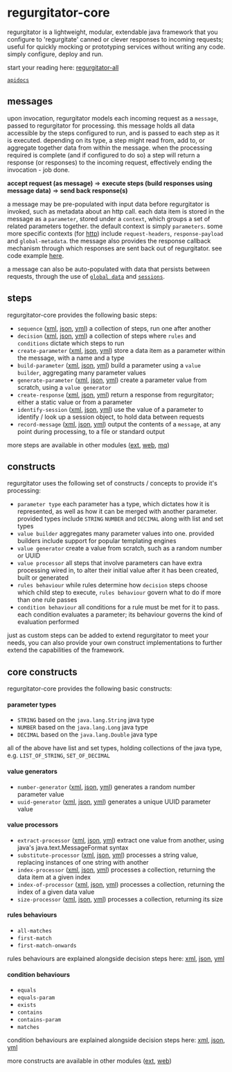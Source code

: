 # regurgitator-core

regurgitator is a lightweight, modular, extendable java framework that you configure to 'regurgitate' canned or clever responses to incoming requests; useful for quickly mocking or prototyping services without writing any code. simply configure, deploy and run.

start your reading here: [regurgitator-all](https://talmeym.github.io/regurgitator-all#regurgitator)

[``apidocs``](https://regurgitator.emarte.uk/apidocs/regurgitator-core/0.1.3/) 

## messages

upon invocation, regurgitator models each incoming request as a ``message``, passed to regurgitator for processing. this message holds all data accessible by the steps configured to run, and is passed to each step as it is executed. depending on its type, a step might read from, add to, or aggregate together data from within the message. when the processing required is complete (and if configured to do so) a step will return a response (or responses) to the incoming request, effectively ending the invocation - job done.

**accept request (as message)** => **execute steps (build responses using message data)** => **send back response(s)**

a message may be pre-populated with input data before regurgitator is invoked, such as metadata about an http call. each data item is stored in the message as a ``parameter``, stored under a ``context``, which groups a set of related parameters together. the default context is simply ``parameters``. some more specific contexts (for [http](https://talmeym.github.io/regurgitator-extensions-web#regurgitator-over-http)) include ``request-headers``, ``response-payload`` and ``global-metadata``. the message also provides the response callback mechanism through which responses are sent back out of regurgitator. see code example [here](https://talmeym.github.io/regurgitator-all#example-java-code).

a message can also be auto-populated with data that persists between requests, through the use of [``global data``](https://talmeym.github.io/regurgitator-extensions-web#global-metadata-servlet) and [``sessions``](https://talmeym.github.io/regurgitator-core-xml#identify-session).

## steps

regurgitator-core provides the following basic steps:
- ``sequence`` ([xml](https://talmeym.github.io/regurgitator-core-xml#sequence), [json](https://talmeym.github.io/regurgitator-core-json#sequence), [yml](https://talmeym.github.io/regurgitator-core-yml#sequence)) a collection of steps, run one after another
- ``decision`` ([xml](https://talmeym.github.io/regurgitator-core-xml#decision), [json](https://talmeym.github.io/regurgitator-core-json#decision), [yml](https://talmeym.github.io/regurgitator-core-yml#decision)) a collection of steps where ``rules`` and ``conditions`` dictate which steps to run
- ``create-parameter`` ([xml](https://talmeym.github.io/regurgitator-core-xml#create-parameter), [json](https://talmeym.github.io/regurgitator-core-json#create-parameter), [yml](https://talmeym.github.io/regurgitator-core-yml#create-parameter)) store a data item as a parameter within the message, with a name and a type
- ``build-parameter`` ([xml](https://talmeym.github.io/regurgitator-core-xml#build-parameter), [json](https://talmeym.github.io/regurgitator-core-json#build-parameter), [yml](https://talmeym.github.io/regurgitator-core-yml#build-parameter)) build a parameter using a ``value builder``, aggregating many parameter values
- ``generate-parameter`` ([xml](https://talmeym.github.io/regurgitator-core-xml#generate-parameter), [json](https://talmeym.github.io/regurgitator-core-json#generate-parameter), [yml](https://talmeym.github.io/regurgitator-core-yml#generate-parameter)) create a parameter value from scratch, using a ``value generator``
- ``create-response`` ([xml](https://talmeym.github.io/regurgitator-core-xml#create-response), [json](https://talmeym.github.io/regurgitator-core-json#create-response), [yml](https://talmeym.github.io/regurgitator-core-yml#create-response)) return a response from regurgitator; either a static value or from a parameter
- ``identify-session`` ([xml](https://talmeym.github.io/regurgitator-core-xml#identify-session), [json](https://talmeym.github.io/regurgitator-core-json#identify-session), [yml](https://talmeym.github.io/regurgitator-core-yml#identify-session)) use the value of a parameter to identify / look up a session object, to hold data between requests
- ``record-message`` ([xml](https://talmeym.github.io/regurgitator-core-xml#record-message), [json](https://talmeym.github.io/regurgitator-core-json#record-message), [yml](https://talmeym.github.io/regurgitator-core-yml#record-message)) output the contents of a ``message``, at any point during processing, to a file or standard output

more steps are available in other modules ([ext](https://talmeym.github.io/regurgitator-extensions#steps), [web](https://talmeym.github.io/regurgitator-extensions-web#steps), [mq](https://talmeym.github.io/regurgitator-extensions-mq#steps))

## constructs

regurgitator uses the following set of constructs / concepts to provide it's processing:
- ``parameter type`` each parameter has a type, which dictates how it is represented, as well as how it can be merged with another parameter. provided types include ``STRING`` ``NUMBER`` and ``DECIMAL`` along with list and set types
- ``value builder`` aggregates many parameter values into one. provided builders include support for popular templating engines
- ``value generator`` create a value from scratch, such as a random number or UUID
- ``value processor`` all steps that involve parameters can have extra processing wired in, to alter their initial value after it has been created, built or generated
- ``rules behaviour`` while rules determine how ``decision`` steps choose which child step to execute, ``rules behaviour`` govern what to do if more than one rule passes
- ``condition behaviour`` all conditions for a rule must be met for it to pass. each condition evaluates a parameter; its behaviour governs the kind of evaluation performed

just as custom steps can be added to extend regurgitator to meet your needs, you can also provide your own construct implementations to further extend the capabilities of the framework. 

## core constructs

regurgitator-core provides the following basic constructs:

#### parameter types

- ``STRING`` based on the ``java.lang.String`` java type
- ``NUMBER`` based on the ``java.lang.Long`` java type
- ``DECIMAL`` based on the ``java.lang.Double`` java type

all of the above have list and set types, holding collections of the java type, e.g. ``LIST_OF_STRING``, ``SET_OF_DECIMAL``

#### value generators

- ``number-generator`` ([xml](https://talmeym.github.io/regurgitator-core-xml#number-generator), [json](https://talmeym.github.io/regurgitator-core-json#number-generator), [yml](https://talmeym.github.io/regurgitator-core-yml#number-generator)) generates a random number parameter value
- ``uuid-generator`` ([xml](https://talmeym.github.io/regurgitator-core-xml#uuid-generator), [json](https://talmeym.github.io/regurgitator-core-json#uuid-generator), [yml](https://talmeym.github.io/regurgitator-core-yml#uuid-generator)) generates a unique UUID parameter value

#### value processors

- ``extract-processor`` ([xml](https://talmeym.github.io/regurgitator-core-xml#extract-processor), [json](https://talmeym.github.io/regurgitator-core-json#extract-processor), [yml](https://talmeym.github.io/regurgitator-core-yml#extract-processor)) extract one value from another, using java's java.text.MessageFormat syntax
- ``substitute-processor`` ([xml](https://talmeym.github.io/regurgitator-core-xml#substitute-processor), [json](https://talmeym.github.io/regurgitator-core-json#substitute-processor), [yml](https://talmeym.github.io/regurgitator-core-yml#substitute-processor)) processes a string value, replacing instances of one string with another
- ``index-processor`` ([xml](https://talmeym.github.io/regurgitator-core-xml#index-processor), [json](https://talmeym.github.io/regurgitator-core-json#index-processor), [yml](https://talmeym.github.io/regurgitator-core-yml#index-processor)) processes a collection, returning the data item at a given index
- ``index-of-processor`` ([xml](https://talmeym.github.io/regurgitator-core-xml#index-of-processor), [json](https://talmeym.github.io/regurgitator-core-json#index-of-processor), [yml](https://talmeym.github.io/regurgitator-core-yml#index-of-processor)) processes a collection, returning the index of a given data value
- ``size-processor`` ([xml](https://talmeym.github.io/regurgitator-core-xml#size-processor), [json](https://talmeym.github.io/regurgitator-core-json#size-processor), [yml](https://talmeym.github.io/regurgitator-core-yml#size-processor)) processes a collection, returning its size

#### rules behaviours

- ``all-matches``
- ``first-match``
- ``first-match-onwards``

rules behaviours are explained alongside decision steps here: [xml](https://talmeym.github.io/regurgitator-core-xml#decision), [json](https://talmeym.github.io/regurgitator-core-json#decision), [yml](https://talmeym.github.io/regurgitator-core-yml#decision)

#### condition behaviours

- ``equals``
- ``equals-param``
- ``exists``
- ``contains``
- ``contains-param``
- ``matches``

condition behaviours are explained alongside decision steps here: [xml](https://talmeym.github.io/regurgitator-core-xml#decision), [json](https://talmeym.github.io/regurgitator-core-json#decision), [yml](https://talmeym.github.io/regurgitator-core-yml#decision)

more constructs are available in other modules ([ext](https://talmeym.github.io/regurgitator-extensions#constructs), [web](https://talmeym.github.io/regurgitator-extensions-web#constructs))
